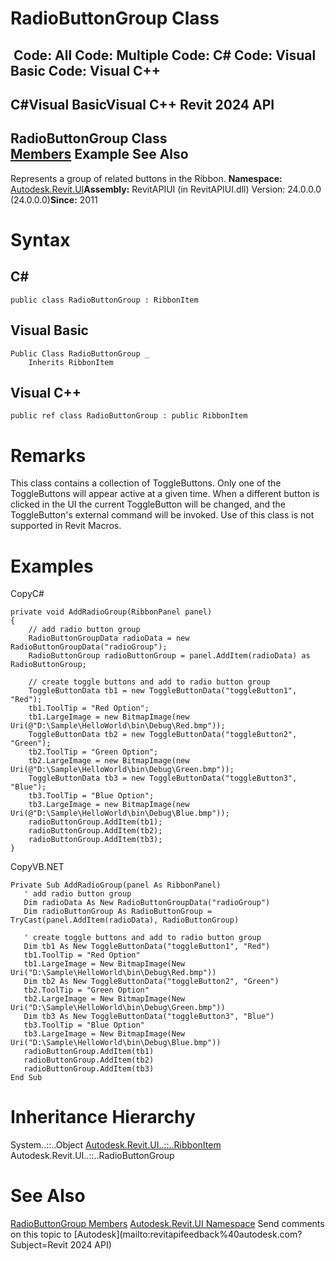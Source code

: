 # RadioButtonGroup Class

﻿
 Code: All Code: Multiple Code: C# Code: Visual Basic Code: Visual C++   
---  
C#Visual BasicVisual C++
Revit 2024 API  
---  
RadioButtonGroup Class  
[Members](7d0c88ee-2c6e-3a99-1ec3-2a54cf19ddd0.md "RadioButtonGroup Members") Example See Also  
---  
Represents a group of related buttons in the Ribbon. 
**Namespace:** [Autodesk.Revit.UI](e86fd90a-8957-02a6-da7f-ced248966e3e.md "Autodesk.Revit.UI Namespace")**Assembly:** RevitAPIUI (in RevitAPIUI.dll) Version: 24.0.0.0 (24.0.0.0)**Since:** 2011
# Syntax
C#  
---  
```text
public class RadioButtonGroup : RibbonItem
```
  
Visual Basic  
---  
```text
Public Class RadioButtonGroup _
	Inherits RibbonItem
```
  
Visual C++  
---  
```text
public ref class RadioButtonGroup : public RibbonItem
```
  
# Remarks
This class contains a collection of ToggleButtons. Only one of the ToggleButtons will appear active at a given time. When a different button is clicked in the UI the current ToggleButton will be changed, and the ToggleButton's external command will be invoked. Use of this class is not supported in Revit Macros. 
# Examples
CopyC#
```text
private void AddRadioGroup(RibbonPanel panel)
{
    // add radio button group
    RadioButtonGroupData radioData = new RadioButtonGroupData("radioGroup");
    RadioButtonGroup radioButtonGroup = panel.AddItem(radioData) as RadioButtonGroup;

    // create toggle buttons and add to radio button group
    ToggleButtonData tb1 = new ToggleButtonData("toggleButton1", "Red");
    tb1.ToolTip = "Red Option";
    tb1.LargeImage = new BitmapImage(new Uri(@"D:\Sample\HelloWorld\bin\Debug\Red.bmp"));
    ToggleButtonData tb2 = new ToggleButtonData("toggleButton2", "Green");
    tb2.ToolTip = "Green Option";
    tb2.LargeImage = new BitmapImage(new Uri(@"D:\Sample\HelloWorld\bin\Debug\Green.bmp"));
    ToggleButtonData tb3 = new ToggleButtonData("toggleButton3", "Blue");
    tb3.ToolTip = "Blue Option";
    tb3.LargeImage = new BitmapImage(new Uri(@"D:\Sample\HelloWorld\bin\Debug\Blue.bmp"));
    radioButtonGroup.AddItem(tb1);
    radioButtonGroup.AddItem(tb2);
    radioButtonGroup.AddItem(tb3);
}
```

CopyVB.NET
```text
Private Sub AddRadioGroup(panel As RibbonPanel)
   ' add radio button group
   Dim radioData As New RadioButtonGroupData("radioGroup")
   Dim radioButtonGroup As RadioButtonGroup = TryCast(panel.AddItem(radioData), RadioButtonGroup)

   ' create toggle buttons and add to radio button group
   Dim tb1 As New ToggleButtonData("toggleButton1", "Red")
   tb1.ToolTip = "Red Option"
   tb1.LargeImage = New BitmapImage(New Uri("D:\Sample\HelloWorld\bin\Debug\Red.bmp"))
   Dim tb2 As New ToggleButtonData("toggleButton2", "Green")
   tb2.ToolTip = "Green Option"
   tb2.LargeImage = New BitmapImage(New Uri("D:\Sample\HelloWorld\bin\Debug\Green.bmp"))
   Dim tb3 As New ToggleButtonData("toggleButton3", "Blue")
   tb3.ToolTip = "Blue Option"
   tb3.LargeImage = New BitmapImage(New Uri("D:\Sample\HelloWorld\bin\Debug\Blue.bmp"))
   radioButtonGroup.AddItem(tb1)
   radioButtonGroup.AddItem(tb2)
   radioButtonGroup.AddItem(tb3)
End Sub
```

# Inheritance Hierarchy
System..::..Object [Autodesk.Revit.UI..::..RibbonItem](79225f03-1633-3722-15b0-752c91a3740d.md "RibbonItem Class") Autodesk.Revit.UI..::..RadioButtonGroup
# See Also
[RadioButtonGroup Members](7d0c88ee-2c6e-3a99-1ec3-2a54cf19ddd0.md "RadioButtonGroup Members")
[Autodesk.Revit.UI Namespace](e86fd90a-8957-02a6-da7f-ced248966e3e.md "Autodesk.Revit.UI Namespace")
Send comments on this topic to [Autodesk](mailto:revitapifeedback%40autodesk.com?Subject=Revit 2024 API)